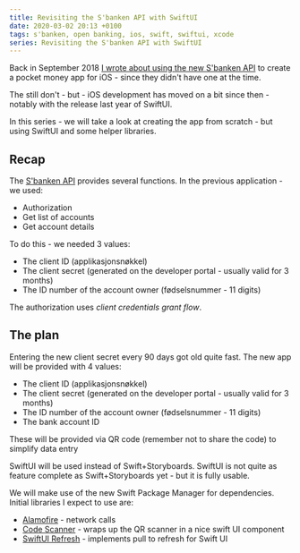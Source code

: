 ```yaml
---
title: Revisiting the S'banken API with SwiftUI
date: 2020-03-02 20:13 +0100
tags: s'banken, open banking, ios, swift, swiftui, xcode
series: Revisiting the S'banken API with SwiftUI
---
```


Back in September 2018 [I wrote about using the new S'banken API](/2018/09/26/pocket-money-with-the-s-banken-api/) to create a pocket money app for iOS - since they didn't have one at the time.

The still don't - but - iOS development has moved on a bit since then - notably with the release last year of SwiftUI.

In this series - we will take a look at creating the app from scratch - but using SwiftUI and some helper libraries.

## Recap

The [S'banken API](https://secure.sbanken.no/Personal/ApiBeta/Info/) provides several functions. In the previous application - we used:

- Authorization
- Get list of accounts
- Get account details

To do this - we needed 3 values:

- The client ID (applikasjonsnøkkel)
- The client secret (generated on the developer portal - usually valid for 3 months)
- The ID number of the account owner (fødselsnummer - 11 digits)

The authorization uses _client credentials grant flow_.

## The plan

Entering the new client secret every 90 days got old quite fast. The new app will be provided with 4 values:

- The client ID (applikasjonsnøkkel)
- The client secret (generated on the developer portal - usually valid for 3 months)
- The ID number of the account owner (fødselsnummer - 11 digits)
- The bank account ID

These will be provided via QR code (remember not to share the code) to simplify data entry

SwiftUI will be used instead of Swift+Storyboards. SwiftUI is not quite as feature complete as Swift+Storyboards yet - but it is fully usable.

We will make use of the new Swift Package Manager for dependencies. Initial libraries I expect to use are:

- [Alamofire](https://github.com/Alamofire/Alamofire.git) - network calls
- [Code Scanner](https://github.com/twostraws/CodeScanner) - wraps up the QR scanner in a nice swift UI component
- [SwiftUI Refresh](https://github.com/timbersoftware/SwiftUIRefresh.git) - implements pull to refresh for Swift UI
